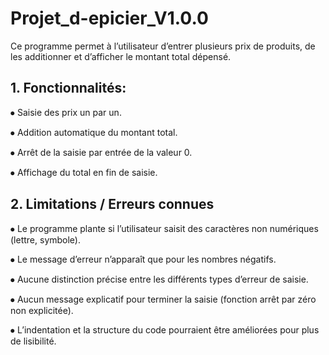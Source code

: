# Projet_d-epicier_V1.0.0
Ce programme permet à l’utilisateur d’entrer plusieurs prix de produits, de les additionner et d’afficher le montant total dépensé.

## 1.	Fonctionnalités:
⦁	Saisie des prix un par un.

⦁	Addition automatique du montant total.

⦁	Arrêt de la saisie par entrée de la valeur 0.

⦁	Affichage du total en fin de saisie.

## 2. Limitations / Erreurs connues
⦁	Le programme plante si l’utilisateur saisit des caractères non numériques (lettre, symbole).

⦁	Le message d’erreur n’apparaît que pour les nombres négatifs.

⦁	Aucune distinction précise entre les différents types d’erreur de saisie.

⦁	Aucun message explicatif pour terminer la saisie (fonction arrêt par zéro non explicitée).

⦁	L’indentation et la structure du code pourraient être améliorées pour plus de lisibilité.
